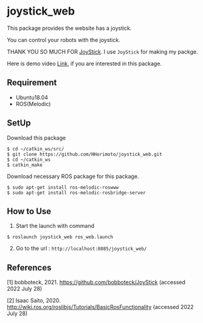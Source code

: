 # joystick_web
This package provides the website has a joystick.

You can control your robots with the joystick.

THANK YOU SO MUCH FOR [JoyStick](https://github.com/bobboteck/JoyStick). I use `JoyStick` for making my packge.

Here is demo video [Link](https://youtu.be/s7hZe3tuLwk), if you are interested in this package.
## Requirement
+ Ubuntu18.04
+ ROS(Melodic)

## SetUp
Download this package

```shell
$ cd ~/catkin_ws/src/
$ git clone https://github.com/HHorimoto/joystick_web.git
$ cd ~/catkin_ws
$ catkin_make
```

Download necessary ROS package for this package.

```shell
$ sudo apt-get install ros-melodic-roswww
$ sudo apt-get install ros-melodic-rosbridge-server
```

## How to Use

1. Start the launch with command
```shell
$ roslaunch joystick_web ros_web.launch
```

2. Go to the url : `http://localhost:8085/joystick_web/`

## References
[1] bobboteck, 2021. https://github.com/bobboteck/JoyStick (accessed 2022 July 28)

[2] Isaac Saito, 2020. http://wiki.ros.org/roslibjs/Tutorials/BasicRosFunctionality (accessed 2022 July 28)